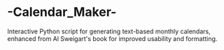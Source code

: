 # -Calendar_Maker-
Interactive Python script for generating text-based monthly calendars, enhanced from Al Sweigart's book for improved usability and formatting.
